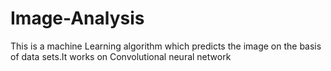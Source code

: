 # Image-Analysis
This is a machine Learning algorithm which predicts the image on the basis of data sets.It works on Convolutional neural network 
